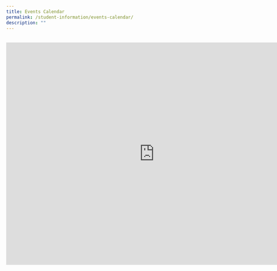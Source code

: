 ```yaml
---
title: Events Calendar
permalink: /student-information/events-calendar/
description: ""
---
```

<p><br /><iframe src="https://calendar.google.com/calendar/embed?src=nqgk1c5ro88gqii1h1ia941eq8%40group.calendar.google.com&amp;ctz=Asia%2FSingapore" width="800" height="600" frameborder="0" scrolling="no" data-mce-fragment="1"></iframe></p>
